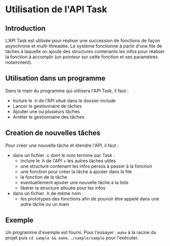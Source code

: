 # Utilisation de l'API Task #

## Introduction ##

L'API Task est utilisée pour réaliser une succession de
fonctions de façon asynchrone et multi-threadée.
Le système fonctionne à partir d'une file de tâches à laquelle
on ajoute des structures contenants les infos pour réaliser la
fonction à accomplir (un pointeur sur cette fonction et ses
paramètres notamment).

## Utilisation dans un programme ##

Dans le main du programme qui utilisera l'API Task, il faut :
*   Inclure le .h de l'API situé dans le dossier include
*   Lancer le gestionnaire de tâches
*   Ajouter une ou plusieurs tâches
*   Arréter le gestionnaire des tâches

##  Creation de nouvelles tâches ##

Pour créer une nouvelle tâche et étendre l'API, il faut :
*   dans un fichier .c dont le nom termine par Task :
    *   inclure le .h de l'API + les autres tâches utiles
    *   une structure contenant les infos persos à passer à la fonction
    *   une fonction pour créer la tâche à ajouter dans la file
    *   la fonction de la tâche
    *   eventuellement ajouter une nouvelle tâche à la liste
    *   libérer la structure allouée pour les infos
*   dans un fichier .h de même nom :
    *   les prototypes des fonctions afin de pouvoir être appelé dans une autre tâche ou un main

## Exemple ##

Un programme d'exemple est fourni. Pour l'essayer :
`make` à la racine du projet puis `cd sample && make`.
`./sample/sample` pour l'exécuter.
